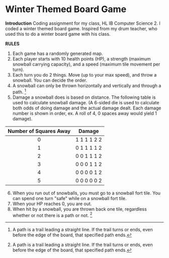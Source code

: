 # Winter Themed Board Game

**Introduction**
Coding assignment for my class, HL IB Computer Science 2. I coded a winter themed board game. Inspired from my drum teacher, who used this to do a winter board game with his class. 

**RULES**
1. Each game has a randomly generated map. 
2. Each player starts with 10 health points (HP), a strength (maximum snowball carrying capacity), and a speed (maximum tile movement per turn).
3. Each turn you do 2 things. Move (up to your max speed), and throw a snowball. You can decide the order. 
4. A snowball can only be thrown horizontally and vertically and through a path. [^1]
5. Damage a snowball does is based on distance. The following table is used to calculate snowball damage. (A 6-sided die is used to calculate both odds of doing damage and the actual damage dealt. Each damage number is shown in order, ex. A roll of 4, 0 spaces away would yield 1 damage).

|Number of Squares Away|Damage|
|:---:|:---:|
|0|1 1 1 1 2 2|
|1|0 1 1 1 1 2|
|2|0 0 1 1 1 2|
|3|0 0 0 1 1 2|
|4|0 0 0 0 1 2|
|5|0 0 0 0 0 2|
6. When you run out of snowballs, you must go to a snowball fort tile. You can spend one turn "safe" while on a snowball fort tile.
7. When your HP reaches 0, you are out. 
8. When hit by a snowball, you are thrown back one tile, regardless whether or not there is a path or not. [^1]

[^1]: A path is a trail leading a straight line. If the trail turns or ends, even before the edge of the board, that specified path ends. 
